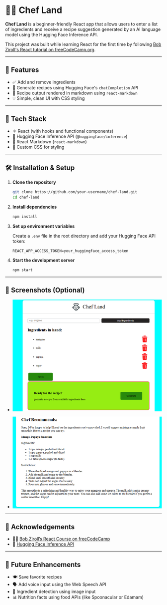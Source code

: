 # 👨‍🍳 Chef Land

**Chef Land** is a beginner-friendly React app that allows users to enter a list of ingredients and receive a recipe suggestion generated by an AI language model using the Hugging Face Inference API.

This project was built while learning React for the first time by following [Bob Ziroll's React tutorial on freeCodeCamp.org](https://www.youtube.com/watch?v=x4rFhThSX04&t=35495s&ab_channel=freeCodeCamp.org).

---

## 🚀 Features

- ✅ Add and remove ingredients
- 🤖 Generate recipes using Hugging Face's `chatCompletion` API
- 📝 Recipe output rendered in markdown using `react-markdown`
- 💡 Simple, clean UI with CSS styling

---

## 🧰 Tech Stack

- ⚛️ React (with hooks and functional components)
- 🧠 Hugging Face Inference API (`@huggingface/inference`)
- 📄 React Markdown (`react-markdown`)
- 🎨 Custom CSS for styling

---

## 🛠️ Installation & Setup

1. **Clone the repository**
   ```bash
   git clone https://github.com/your-username/chef-land.git
   cd chef-land
   ```

2. **Install dependencies**
   ```bash
   npm install
   ```

3. **Set up environment variables**

   Create a `.env` file in the root directory and add your Hugging Face API token:

   ```
   REACT_APP_ACCESS_TOKEN=your_huggingface_access_token
   ```

4. **Start the development server**
   ```bash
   npm start
   ```



---

## 📸 Screenshots (Optional)


- ![App Screenshot](./public/one.png)
  
- ![App Screenshot](./public/two.png)


---

## 🙏 Acknowledgements

- 👨‍🏫 [Bob Ziroll’s React Course on freeCodeCamp](https://www.youtube.com/watch?v=x4rFhThSX04&t=35495s&ab_channel=freeCodeCamp.org)
- 🤗 [Hugging Face Inference API](https://huggingface.co/inference-api)



---

## 🔮 Future Enhancements

- 🍽️ Save favorite recipes
- 🗣️ Add voice input using the Web Speech API
- 📸 Ingredient detection using image input
- 📊 Nutrition facts using food APIs (like Spoonacular or Edamam)

